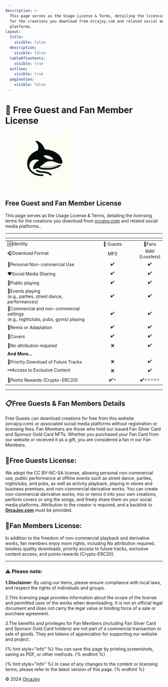 ```yaml
---
description: >-
  This page serves as the Usage License & Terms, detailing the licensing terms
  for the creations you download from orcajoy.com and related social media
  platforms.
layout:
  title:
    visible: false
  description:
    visible: false
  tableOfContents:
    visible: true
  outline:
    visible: true
  pagination:
    visible: false
---
```


# 📄 Free Guest and Fan Member License

<figure><img src=".gitbook/assets/LOGO2.png" alt="" width="166"><figcaption></figcaption></figure>

## Free Guest and Fan Member License

This page serves as the Usage License & Terms, detailing the licensing terms for the creations you download from [orcajoy.com](https://orcajoy.com/) and related social media platforms..

***

<table data-full-width="false"><thead><tr><th width="353"></th><th width="207" align="center"></th><th align="center"></th></tr></thead><tbody><tr><td>🆔Identity</td><td align="center">👥 Guests</td><td align="center">💎Fans</td></tr><tr><td>🎧Download Format</td><td align="center">MP3</td><td align="center">WAV (Lossless)</td></tr><tr><td>🎨Personal Non-commercial Use</td><td align="center">✔️</td><td align="center">✔️</td></tr><tr><td>❤️Social Media Sharing</td><td align="center">✔️</td><td align="center">✔️</td></tr><tr><td>📢Public playing</td><td align="center">✔️</td><td align="center">✔️</td></tr><tr><td>🎉Events playing<br>(e.g., parties, street dance, performances)</td><td align="center">✔️</td><td align="center">✔️</td></tr><tr><td>🍺Commercial and non-commercial settings<br>(e.g., nightclubs, pubs, gyms) playing</td><td align="center">✔️</td><td align="center">✔️</td></tr><tr><td>🔀Remix or Adaptation</td><td align="center">✔️</td><td align="center">✔️</td></tr><tr><td>🎤Covers</td><td align="center">✔️</td><td align="center">✔️</td></tr><tr><td>📝No attribution required</td><td align="center">❌</td><td align="center">✔️</td></tr><tr><td><strong>And More...</strong></td><td align="center"></td><td align="center"></td></tr><tr><td>🎵Priority Download of Future Tracks</td><td align="center">❌</td><td align="center">✔️</td></tr><tr><td>🗝️Access to Exclusive Content</td><td align="center">❌</td><td align="center">✔️</td></tr><tr><td>🎁Points Rewards (Crypto-ERC20)</td><td align="center">✔️⭐</td><td align="center">✔️⭐⭐⭐⭐⭐</td></tr></tbody></table>

***

## 📋Free Guests & Fan Members Details

Free Guests can download creations for free from this website (orcajoy.com) or associated social media platforms without registration or licensing fees. Fan Members are those who hold our issued Fan Silver Card and Sponsor Gold Card NFTs. Whether you purchased your Fan Card from our website or received it as a gift, you are considered a fan in our Fan Members.

## 👥Free Guests License:

We adopt the CC BY-NC-SA license, allowing personal non-commercial use, public performance at offline events such as street dance, parties, nightclubs, and pubs, as well as activity playback, playing in stores and business premises, and non-commercial derivative works. You can create non-commercial derivative works, mix or remix it into your own creations, perform covers or sing the songs, and freely share them on your social media platforms. Attribution to the creator is required, and a backlink to [**OrcaJoy.com**](https://orcajoy.com/) must be provided.

## 💎Fan Members License:

In addition to the freedom of non-commercial playback and derivative works, fan members enjoy more rights, including No attribution required, lossless quality downloads, priority access to future tracks, exclusive content access, and points rewards (Crypto-ERC20).

***

### ⚠️ Please note:

**1.Disclaimer**: By using our items, please ensure compliance with local laws, and respect the rights of individuals and groups.

2.This licensing page provides information about the scope of the license and permitted uses of the works when downloading. It is not an official legal document and does not carry the legal value or binding force of a sale or purchase agreement.

3.The benefits and privileges for Fan Members (including Fan Silver Card and Sponsor Gold Card holders) are not part of a commercial transaction or sale of goods. They are tokens of appreciation for supporting our website and project.

{% hint style="info" %}
You can save this page by printing,screenshots, saving as PDF, or other methods.
{% endhint %}

{% hint style="info" %}
In case of any changes to the content or licensing terms, please refer to the latest version of this page.
{% endhint %}

© 2024 [OrcaJoy](https://orcajoy.com/)
